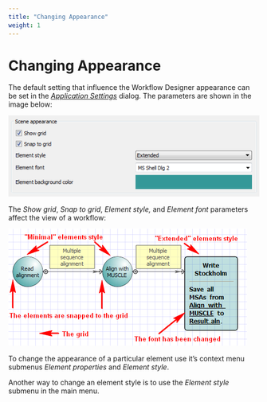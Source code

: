```yaml
---
title: "Changing Appearance"
weight: 1
---
```



# Changing Appearance

The default setting that influence the Workflow Designer appearance can be set in the [_Application Settings_](application-settings.md) dialog. The parameters are shown in the image below:

![](/images/2097185/2359314.png)

The _Show grid_, _Snap to grid_, _Element style,_ and _Element font_ parameters affect the view of a workflow:

![](/images/2097185/2359315.png)

To change the appearance of a particular element use it’s context menu submenus _Element properties_ and _Element style_.

Another way to change an element style is to use the _Element style_ submenu in the main menu.
